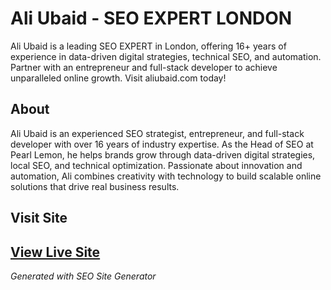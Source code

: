 
# Ali Ubaid - SEO EXPERT LONDON
Ali Ubaid is a leading SEO EXPERT in London, offering 16+ years of experience in data-driven digital strategies, technical SEO, and automation. Partner with an entrepreneur and full-stack developer to achieve unparalleled online growth. Visit aliubaid.com today!
## About
Ali Ubaid is an experienced SEO strategist, entrepreneur, and full-stack developer with over 16 years of industry expertise. As the Head of SEO at Pearl Lemon, he helps brands grow through data-driven digital strategies, local SEO, and technical optimization. Passionate about innovation and automation, Ali combines creativity with technology to build scalable online solutions that drive real business results.
## Visit Site
[View Live Site](https://Aliubaidtest.github.io/seo-expert-london/)
---
*Generated with SEO Site Generator*
